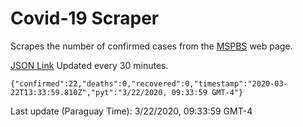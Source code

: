 # Covid-19 Scraper

Scrapes the number of confirmed cases from the [MSPBS](https://www.mspbs.gov.py/covid-19.php) web page.

[JSON Link](https://jmayalag.github.io/covid19-scrape/cases.json)
Updated every 30 minutes.
```
{"confirmed":22,"deaths":0,"recovered":0,"timestamp":"2020-03-22T13:33:59.810Z","pyt":"3/22/2020, 09:33:59 GMT-4"}
```
Last update (Paraguay Time): 3/22/2020, 09:33:59 GMT-4